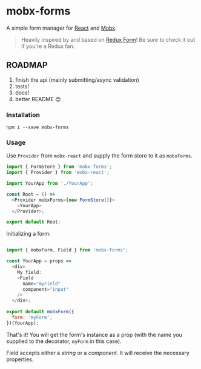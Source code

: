 # mobx-forms

A simple form manager for [React](https://facebook.github.io/react/) and [Mobx](https://github.com/mobxjs/mobx).

> Heavily inspired by and based on [Redux Form](https://github.com/erikras/redux-form)! Be sure to check it out if you're a Redux fan.

## ROADMAP

1. finish the api (mainly submitting/async validation)
2. tests!
3. docs!
4. better README :blush:

### Installation

`npm i --save mobx-forms`

### Usage

Use `Provider` from `mobx-react` and supply the form store to it as `mobxForms`.

```javascript
import { FormStore } from 'mobx-forms';
import { Provider } from 'mobx-react';

import YourApp from './YourApp';

const Root = () =>
  <Provider mobxForms={new FormStore()}>
    <YourApp>
  </Provider>;

export default Root;
```

Initializing a form:

```javascript

import { mobxForm, Field } from 'mobx-forms';

const YourApp = props =>
  <div>
    My field:
    <Field
      name="myField"
      component="input"
    />
  </div>;
  
export default mobxForm({
  form: 'myForm',
})(YourApp);
```

That's it! You will get the form's instance as a prop (with the name you supplied to the decorator, `myForm` in this case).

Field accepts either a *string* or a *component*. It will receive the necessary properties.
